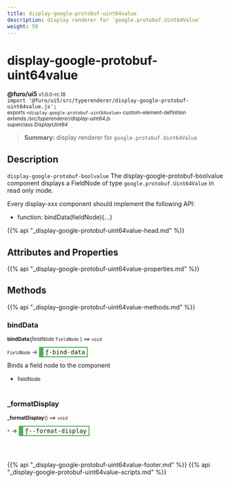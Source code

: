 ```yaml
---
title: display-google-protobuf-uint64value
description: display renderer for `google.protobuf.Uint64Value`
weight: 50
---
```


# display-google-protobuf-uint64value
**@furo/ui5** <small>v1.0.0-rc.18</small>
<br>`import '@furo/ui5/src/typerenderer/display-google-protobuf-uint64value.js';`<small>
<br>exports `<display-google-protobuf-uint64value>` custom-element-definition
<br>extends */src/typerenderer/display-uint64.js*
<br>superclass *DisplayUint64*</small>

> **Summary:** display renderer for `google.protobuf.Uint64Value`

## Description

`display-google-protobuf-boolvalue`
The display-google-protobuf-boolvalue component displays a FieldNode of type `google.protobuf.Uint64Value` in read only mode.

Every display-xxx component should implement the following API:
- function: bindData(fieldNode){...}

{{% api "_display-google-protobuf-uint64value-head.md" %}}

## Attributes and Properties
{{% api "_display-google-protobuf-uint64value-properties.md" %}}






## Methods
{{% api "_display-google-protobuf-uint64value-methods.md" %}}


### **bindData**
<small>**bindData**(*fieldNode* `FieldNode` ) ⟹ `void`</small>

<small>`FieldNode` </small> →
<span  style="border-width:2px 2px 2px 10px; border-style: solid;border-color:  rgb(76, 175, 80);font-family:monospace; padding:2px 4px;">ƒ-bind-data</span>

Binds a field node to the component

- <small>fieldNode </small>
<br><br>

### **_formatDisplay**
<small>**_formatDisplay**() ⟹ `void`</small>

<small>`*`</small> →
<span  style="border-width:2px 2px 2px 10px; border-style: solid;border-color:  rgb(76, 175, 80);font-family:monospace; padding:2px 4px;">ƒ--format-display</span>



<br><br>





{{% api "_display-google-protobuf-uint64value-footer.md" %}}
{{% api "_display-google-protobuf-uint64value-scripts.md" %}}
